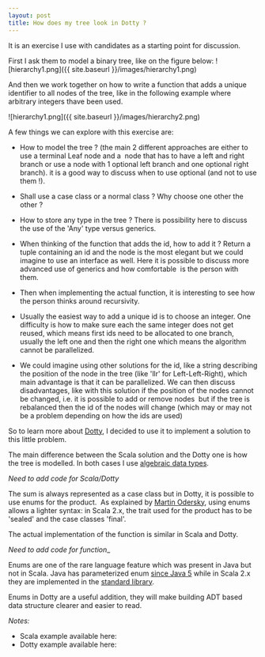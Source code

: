 ```yaml
---
layout: post
title: How does my tree look in Dotty ?
---
```


It is an exercise I use with candidates as a starting point for discussion. 

First I ask them to model a binary tree, like on the figure below:
![hierarchy1.png]({{ site.baseurl }}/images/hierarchy1.png)

And then we work together on how to write a function that adds a unique identifier to all nodes of the tree, like in the following example where arbitrary integers thave been used.

![hierarchy1.png]({{ site.baseurl }}/images/hierarchy2.png)

A few things we can explore with this exercise are:

* How to model the tree ? (the main 2 different approaches are either to use a terminal Leaf node and a  node that has to have a left and right branch or use a node with 1 optional left branch and one optional right branch). it is a good way to discuss when to use optional (and not to use them !).

* Shall use a case class or a normal class ? Why choose one other the other ?

* How to store any type in the tree ? There is possibility here to discuss the use of the 'Any' type versus generics.

* When thinking of the function that adds the id, how to add it ? Return a tuple containing an id and the node is the most elegant but we could imagine to use an interface as well. Here it is possible to discuss more advanced use of generics and how comfortable  is the person with them.

* Then when implementing the actual function, it is interesting to see how the person thinks around recursivity.

* Usually the easiest way to add a unique id is to choose an integer. One difficulty is how to make sure each the same integer does not get reused, which means first ids need to be allocated to one branch, usually the left one and then the right one which means the algorithm cannot be parallelized.

* We could imagine using other solutions for the id, like a string describing the position of the node in the tree (like 'llr' for Left-Left-Right), which main advantage is that it can be parallelized. We can then discuss disadvantages, like with this solution if the position of the nodes cannot be changed, i.e. it is possible to add or remove nodes  but if the tree is rebalanced then the id of the nodes will change (which may or may not be a problem depending on how the ids are used)

So to learn more about [Dotty](https://dotty.epfl.ch/), I decided to use it to implement a solution to this little problem.

The main difference between the Scala solution and the Dotty one is how the tree is modelled. In both cases I use [algebraic data types](https://en.wikipedia.org/wiki/Algebraic_data_type).

_Need to add code for Scala/Dotty_

The sum is always represented as a case class but in Dotty, it is possible to use enums for the product.  As explained by [Martin Odersky](https://github.com/lampepfl/dotty/issues/1970), using enums allows a lighter syntax: in Scala 2.x, the trait used for the product has to be 'sealed' and the case classes 'final'.

The actual implementation of the function is similar in Scala and Dotty. 

_Need to add code for function__

Enums are one of the rare language feature which was present in Java but not in Scala. Java has parameterized enum [since Java 5](https://docs.oracle.com/javase/1.5.0/docs/guide/language/enums.html) while in Scala 2.x they are implemented in the [standard library](https://www.scala-lang.org/api/current/scala/Enumeration.html).

Enums in Dotty are a useful addition, they will make building ADT based data structure clearer and easier to read.

*Notes:*
* Scala example available here:
* Dotty example available here: